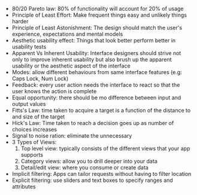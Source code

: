 - 80/20 Pareto law: 80% of functionality will account for 20% of usage
- Principle of Least Effort: Make frequent things easy and unlikely things harder
- Principle of Least Astonishment: The design should match the user's experience, expectations and mental models
- Aesthetic usability effect: Things that look better perform better in usability tests
- Apparent Vs Inherent Usability: Interface designers should strive not only to improve inherent usability but also brush up the apparent usability or the aesthetic aspect of the interface
- Modes: allow different behaviours from same interface features (e.g: Caps Lock, Num Lock)
- Feedback: every user action needs the interface to react so that the user knows the action is complete
- Equal opportunity: there should be mo difference between input and output values
- Fitts's Law: time taken to acquire a target is a function of the distance to and size of the target
- Hick's Law: Time taken to reach a decision goes up as number of choices increases
- Signal to noise ration: eliminate the unnecessary
- 3 Types of Views:
	1. Top level view: typically consists of the different views that your app supports
	2. Category views: allow you to drill deeper into your data
	3. Detail/edit view: where you consume or create data
- Implicit filtering: Apps can tailor requests without having to filter location
- Explicit filtering: use sliders and text boxes to specify ranges and attributes